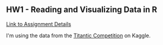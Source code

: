 HW1 - Reading and Visualizing Data in R
----
[Link to Assignment Details](https://github.com/arahuja/GADS4/wiki/ggplot-Assignment)

I'm using the data from the [Titantic Competition](http://www.kaggle.com/c/titanic-gettingStarted/) on Kaggle.